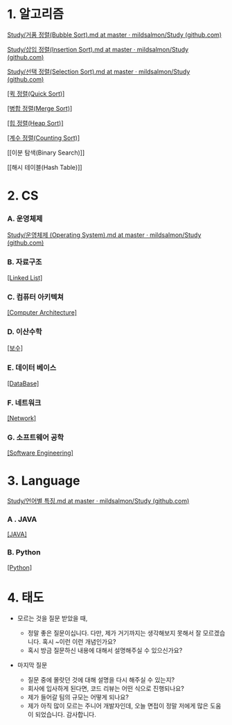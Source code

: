 # 1. 알고리즘

[Study/거품 정렬(Bubble Sort).md at master · mildsalmon/Study (github.com)](https://github.com/mildsalmon/Study/blob/master/Interview/Algorithm/%EA%B1%B0%ED%92%88%20%EC%A0%95%EB%A0%AC(Bubble%20Sort).md)

[Study/삽입 정렬(Insertion Sort).md at master · mildsalmon/Study (github.com)](https://github.com/mildsalmon/Study/blob/master/Interview/Algorithm/%EC%82%BD%EC%9E%85%20%EC%A0%95%EB%A0%AC(Insertion%20Sort).md)

[Study/선택 정렬(Selection Sort).md at master · mildsalmon/Study (github.com)](https://github.com/mildsalmon/Study/blob/master/Interview/Algorithm/%EC%84%A0%ED%83%9D%20%EC%A0%95%EB%A0%AC(Selection%20Sort).md)

[[퀵 정렬(Quick Sort)]](https://github.com/mildsalmon/Study/blob/master/Interview/Algorithm/%ED%80%B5%20%EC%A0%95%EB%A0%AC(Quick%20Sort).md)

[[병합 정렬(Merge Sort)]](https://github.com/mildsalmon/Study/blob/master/Interview/Algorithm/%EB%B3%91%ED%95%A9%20%EC%A0%95%EB%A0%AC(Merge%20Sort).md)

[[힙 정렬(Heap Sort)]](https://github.com/mildsalmon/Study/blob/master/Interview/Algorithm/%ED%9E%99%20%EC%A0%95%EB%A0%AC(Heap%20Sort).md)

[[계수 정렬(Counting Sort)]](https://github.com/mildsalmon/Study/blob/master/Interview/Algorithm/%EA%B3%84%EC%88%98%20%EC%A0%95%EB%A0%AC(Counting%20Sort).md)

[[이분 탐색(Binary Search)]]

[[해시 테이블(Hash Table)]]

# 2. CS

### A. 운영체제

[Study/운영체제 (Operating System).md at master · mildsalmon/Study (github.com)](https://github.com/mildsalmon/Study/blob/master/Interview/Computer%20Science/Operating%20System/%EC%9A%B4%EC%98%81%EC%B2%B4%EC%A0%9C%20(Operating%20System).md)

### B. 자료구조

[[Linked List]](https://github.com/mildsalmon/Study/blob/master/Interview/Computer%20Science/Data%20Structure/Linked%20List.md)

### C. 컴퓨터 아키텍쳐

[[Computer Architecture]](https://github.com/mildsalmon/Study/blob/master/Interview/Computer%20Science/Computer%20Architecture/Computer%20Architecture.md)

### D. 이산수학

[[보수]](https://github.com/mildsalmon/Study/blob/master/Interview/Computer%20Science/Discrete%20Math/%EB%B3%B4%EC%88%98.md)

### E. 데이터 베이스

[[DataBase]](https://github.com/mildsalmon/Study/blob/master/Interview/Computer%20Science/DataBase/DataBase.md)

### F. 네트워크

[[Network]](https://github.com/mildsalmon/Study/blob/master/Interview/Computer%20Science/Network/Network.md)

### G. 소프트웨어 공학

[[Software Engineering]](https://github.com/mildsalmon/Study/blob/master/Interview/Computer%20Science/Software%20Engineering/Software%20Engineering.md)


# 3. Language

[Study/언어별 특징.md at master · mildsalmon/Study (github.com)](https://github.com/mildsalmon/Study/blob/master/Interview/Language/%EA%B8%B0%EC%B4%88.md)

### A . JAVA

[[JAVA]](https://github.com/mildsalmon/Study/blob/master/Interview/Language/JAVA.md)

### B. Python

[[Python]](https://github.com/mildsalmon/Study/blob/master/Interview/Language/Python.md)

# 4. 태도

- 모르는 것을 질문 받았을 때,
	- 정말 좋은 질문이십니다. 다만, 제가 거기까지는 생각해보지 못해서 잘 모르겠습니다. 혹시 ~이런 이런 개념인가요?
	- 혹시 방금 질문하신 내용에 대해서 설명해주실 수 있으신가요?

- 마지막 질문
	- 질문 중에 몰랏던 것에 대해 설명을 다시 해주실 수 있는지?
	- 회사에 입사하게 된다면, 코드 리뷰는 어떤 식으로 진행되나요?
	- 제가 들어갈 팀의 규모는 어떻게 되나요?
	- 제가 아직 많이 모르는 주니어 개발자인데, 오늘 면접이 정말 저에게 많은 도움이 되었습니다. 감사합니다.
